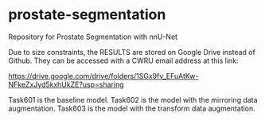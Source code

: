 # prostate-segmentation
Repository for Prostate Segmentation with nnU-Net

Due to size constraints, the RESULTS are stored on Google Drive instead of Github. They can be accessed with a CWRU email address at this link:

https://drive.google.com/drive/folders/1SGx9fv_EFuAtKw-NFkeZxJyd5kxhUkZE?usp=sharing

Task601 is the baseline model.
Task602 is the model with the mirroring data augmentation.
Task603 is the model with the transform data augmentation.
